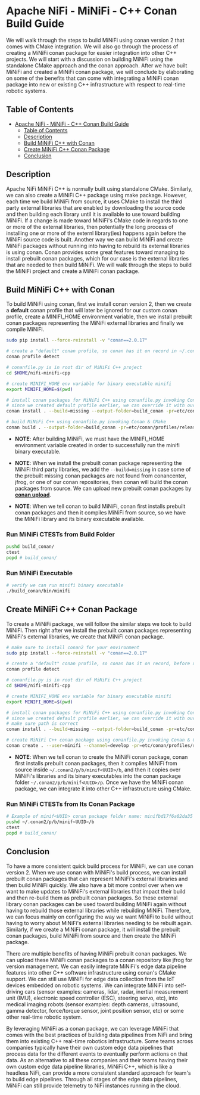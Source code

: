 <!--
  Licensed to the Apache Software Foundation (ASF) under one or more
  contributor license agreements.  See the NOTICE file distributed with
  this work for additional information regarding copyright ownership.
  The ASF licenses this file to You under the Apache License, Version 2.0
  (the "License"); you may not use this file except in compliance with
  the License.  You may obtain a copy of the License at
      http://www.apache.org/licenses/LICENSE-2.0
  Unless required by applicable law or agreed to in writing, software
  distributed under the License is distributed on an "AS IS" BASIS,
  WITHOUT WARRANTIES OR CONDITIONS OF ANY KIND, either express or implied.
  See the License for the specific language governing permissions and
  limitations under the License.
-->

# Apache NiFi - MiNiFi - C++ Conan Build Guide

We will walk through the steps to build MiNiFi using conan version 2 that comes with CMake integration. We will also go through the process of creating a MiNiFi conan package for easier integration into other C++ projects. We will start with a discussion on building MiNiFi using the standalone CMake approach and the conan approach. After we have built MiNiFi and created a MiNiFi conan package, we will conclude by elaborating on some of the benefits that can come with integrating a MiNiFi conan package into new or existing C++ infrastructure with respect to real-time robotic systems.

## Table of Contents

- [Apache NiFi - MiNiFi - C++ Conan Build Guide](#apache-nifi---minifi---c---conan-build-guide)
  - [Table of Contents](#table-of-contents)
  - [Description](#description)
  - [Build MiNiFi C++ with Conan](#build-minifi-c---with-conan)
  - [Create MiNiFi C++ Conan Package](#create-minifi-c---conan-package)
  - [Conclusion](#conclusion)

## Description

Apache NiFi MiNiFi C++ is normally built using standalone CMake. Similarly, we can also create a MiNiFi C++ package using make package. However, each time we build MiNiFi from
source, it uses CMake to install the third party external libraries that are enabled by downloading the source code and then building each library until it is available to use toward building MiNiFi. If a change is made toward MiNiFi's CMake code in regards to one or more of the external libraries, then potentially the long process of installing one or more of the externl library(ies) happens again before the MiNiFi source code is built. Another way we can build MiNiFi and create MiNiFi packages without running into having to rebuild its external libraries is using conan. Conan provides some great features toward managing to install prebuilt conan packages, which for our case is the external libraries that are needed to then build MiNiFi. We will walk through the steps to build the MiNiFi project and create a MiNiFi conan package.

## Build MiNiFi C++ with Conan

To build MiNiFi using conan, first we install conan version 2, then we create a **default** conan profile that will later be ignored for our custom conan profile, create a MINIFI_HOME environment variable, then we install prebuilt conan packages representing the MiNiFi external libraries and finally we compile MiNiFi.

~~~bash
sudo pip install --force-reinstall -v "conan==2.0.17"

# create a "default" conan profile, so conan has it on record in ~/.conan2/, before using your own custom profile.
conan profile detect

# conanfile.py is in root dir of MiNiFi C++ project
cd $HOME/nifi-minifi-cpp

# create MINIFI_HOME env variable for binary executable minifi
export MINIFI_HOME=$(pwd)

# install conan packages for MiNiFi C++ using conanfile.py invoking Conan
# since we created default profile earlier, we can override it with our own minifi profile
conan install . --build=missing --output-folder=build_conan -pr=etc/conan/profiles/release-linux

# build MiNiFi C++ using conanfile.py invoking Conan & CMake
conan build . --output-folder=build_conan -pr=etc/conan/profiles/release-linux
~~~

- **NOTE**: After building MiNiFi, we must have the MINIFI_HOME environment variable created in order to successfully run the minifi binary executable.

- **NOTE**: When we install the prebuilt conan package representing the MiNiFi third party libraries, we add the `--build=missing` in case some of the prebuilt missing conan packages are not found from conancenter, jfrog, or one of our conan repositories, then conan will build the conan packages from source. We can upload new prebuilt conan packages by **[conan upload](https://docs.conan.io/2/reference/commands/upload.html)**.

- **NOTE**: When we tell conan to build MiNiFi, conan first installs prebuilt conan packages and then it compiles MiNiFi from source, so we have the MiNiFi library and its binary executable available.

### Run MiNiFi CTESTs from Build Folder

~~~bash
pushd build_conan/
ctest
popd # build_conan/
~~~

### Run MiNiFi Executable

~~~bash
# verify we can run minifi binary executable
./build_conan/bin/minifi
~~~

## Create MiNiFi C++ Conan Package

To create a MiNiFi package, we will follow the similar steps we took to build MiNiFi. Then right after we install the prebuilt conan packages representing MiNiFi's external libraries, we create that MiNiFi conan package.

~~~bash
# make sure to install conan2 for your environment
sudo pip install --force-reinstall -v "conan==2.0.17"

# create a "default" conan profile, so conan has it on record, before using your own custom profile. Gets created in ~/.conan2/
conan profile detect

# conanfile.py is in root dir of MiNiFi C++ project
cd $HOME/nifi-minifi-cpp

# create MINIFI_HOME env variable for binary executable minifi
export MINIFI_HOME=$(pwd)

# install conan packages for MiNiFi C++ using conanfile.py invoking Conan
# since we created default profile earlier, we can override it with our own minifi profile
# make sure path is correct
conan install . --build=missing --output-folder=build_conan -pr=etc/conan/profiles/release-linux

# create MiNiFi C++ conan package using conanfile.py invoking Conan & CMake
conan create . --user=minifi --channel=develop -pr=etc/conan/profiles/release-linux
~~~

- **NOTE**: When we tell conan to create the MiNiFi conan package, conan first installs prebuilt conan packages, then it compiles MiNiFi from source inside `~/.conan2/p/b/minif<UUID>/b`, and then it copies over MiNiFi's libraries and its binary executables into the conan package folder `~/.conan2/p/b/minif<UUID>/p`. Once we have the MiNiFi conan package, we can integrate it into other C++ infrastructure using CMake.

### Run MiNiFi CTESTs from Its Conan Package

~~~bash
# Example of minif<UUID> conan package folder name: minifbd17f6a02da35
pushd ~/.conan2/p/b/minif<UUID>/b
ctest
popd # build_conan/
~~~

## Conclusion

To have a more consistent quick build process for MiNiFi, we can use conan version 2. When we use conan with MiNiFi's build process, we can install prebuilt conan packages that can represent MiNiFi's external libraries and then build MiNiFi quickly. We also have a bit more control over when we want to make updates to MiNiFi's external libraries that impact their build and then re-build them as prebuilt conan packages. So these external library conan packages can be used toward building MiNiFi again without having to rebuild those external libraries while rebuilding MiNiFi. Therefore, we can focus mainly on configuring the way we want MiNiFi to build without having to worry about MiNiFi's external libraries needing to be rebuilt again. Similarly, if we create a MiNiFi conan package, it will install the prebuilt conan packages, build MiNiFi from source and then create the MiNiFi package.

There are multiple benefits of having MiNiFi prebuilt conan packages. We can upload these MiNiFi conan packages to a conan repository like jfrog for version management. We can easily integrate MiNiFi's edge data pipeline features into other C++ software infrastructure using conan's CMake support. We can still use MiNiFi for edge data collection from the IoT devices embedded on robotic systems. We can integrate MiNiFi into self-driving cars (sensor examples: cameras, lidar, radar, inertial measurement unit (IMU), electronic speed controller (ESC), steering servo, etc), into medical imaging robots (sensor examples: depth cameras, ultrasound, gamma detector, force/torque sensor, joint position sensor, etc) or some other real-time robotic system.

By leveraging MiNiFi as a conan package, we can leverage MiNiFi that comes with the best practices of building data pipelines from NiFi and bring them into existing C++ real-time robotics infrastructure. Some teams across companies typically have their own custom edge data pipelines that process data for the different events to eventually perform actions on that data. As an alternative to all these companies and their teams having their own custom edge data pipeline libraries, MiNiFi C++, which is like a headless NiFi, can provide a more consistent standard approach for team's to build edge pipelines. Through all stages of the edge data pipelines, MiNiFi can still provide telemetry to NiFi instances running in the cloud.
